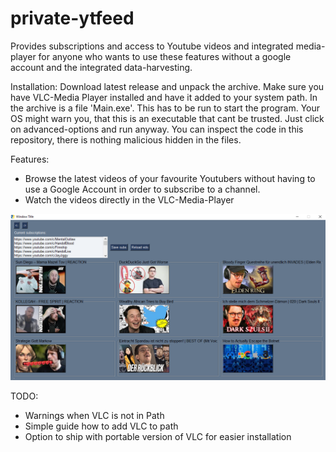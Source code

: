 # private-ytfeed
Provides subscriptions and access to Youtube videos and integrated media-player for anyone who wants to use these features without a google account and the integrated data-harvesting.

Installation:
Download latest release and unpack the archive.
Make sure you have VLC-Media Player installed and have it added to your system path.
In the archive is a file 'Main.exe'. This has to be run to start the program.
Your OS might warn you, that this is an executable that cant be trusted. Just click on advanced-options and run anyway. You can inspect the code in this repository, there is nothing malicious hidden in the files.

Features:
 * Browse the latest videos of your favourite Youtubers without having to use a Google Account in order to subscribe to a channel.
 * Watch the videos directly in the VLC-Media-Player

![Sample Screenshot](/screenshot-privateytfeed.PNG?raw=true "Sample Screenshot")

TODO:
  * Warnings when VLC is not in Path
  * Simple guide how to add VLC to path
  * Option to ship with portable version of VLC for easier installation

